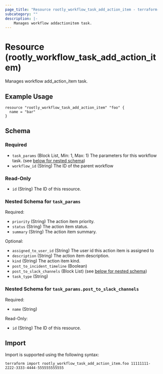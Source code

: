 ```yaml
---
page_title: "Resource rootly_workflow_task_add_action_item - terraform-provider-rootly"
subcategory: ""
description: |-
    Manages workflow addactionitem task.
---
```


# Resource (rootly_workflow_task_add_action_item)

Manages workflow add_action_item task.

## Example Usage

```
resource "rootly_workflow_task_add_action_item" "foo" {
  name = "bar"
}
```

<!-- schema generated by tfplugindocs -->
## Schema

### Required

- `task_params` (Block List, Min: 1, Max: 1) The parameters for this workflow task. (see [below for nested schema](#nestedblock--task_params))
- `workflow_id` (String) The ID of the parent workflow

### Read-Only

- `id` (String) The ID of this resource.

<a id="nestedblock--task_params"></a>
### Nested Schema for `task_params`

Required:

- `priority` (String) The action item priority.
- `status` (String) The action item status.
- `summary` (String) The action item summary.

Optional:

- `assigned_to_user_id` (String) The user id this action item is assigned to
- `description` (String) The action item description.
- `kind` (String) The action item kind.
- `post_to_incident_timeline` (Boolean)
- `post_to_slack_channels` (Block List) (see [below for nested schema](#nestedblock--task_params--post_to_slack_channels))
- `task_type` (String)

<a id="nestedblock--task_params--post_to_slack_channels"></a>
### Nested Schema for `task_params.post_to_slack_channels`

Required:

- `name` (String)

Read-Only:

- `id` (String) The ID of this resource.

## Import

Import is supported using the following syntax:

```shell
terraform import rootly_workflow_task_add_action_item.foo 11111111-2222-3333-4444-555555555555
```